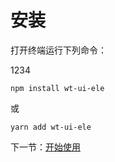 # 安装

打开终端运行下列命令：

<el-button>1234</el-button>

```
npm install wt-ui-ele
```

或

```
yarn add wt-ui-ele
```

下一节：[开始使用](#/doc/get-started)
